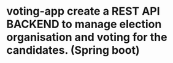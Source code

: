 # voting-app create a REST API BACKEND to manage election organisation and voting for the candidates. (Spring boot)
